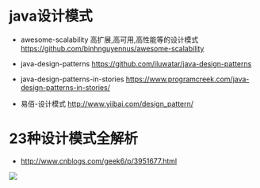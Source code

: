 # java设计模式

- awesome-scalability 高扩展,高可用,高性能等的设计模式 https://github.com/binhnguyennus/awesome-scalability
- java-design-patterns <https://github.com/iluwatar/java-design-patterns>
- java-design-patterns-in-stories <https://www.programcreek.com/java-design-patterns-in-stories/>

- 易佰-设计模式 <http://www.yiibai.com/design_pattern/>

# 23种设计模式全解析

- <http://www.cnblogs.com/geek6/p/3951677.html>

![](http://dl.iteye.com/upload/attachment/0083/1179/57a92d42-4d84-3aa9-a8b9-63a0b02c2c36.jpg)
